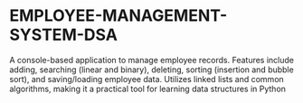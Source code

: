 # EMPLOYEE-MANAGEMENT-SYSTEM-DSA
A console-based application to manage employee records. Features include adding, searching (linear and binary), deleting, sorting (insertion and bubble sort), and saving/loading employee data. Utilizes linked lists and common algorithms, making it a practical tool for learning data structures in Python
